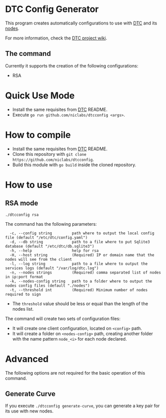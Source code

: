 # DTC Config Generator

This program creates automatically configurations to use with [DTC](https://github.com/niclabs/dtc) and its [nodes](github.com/dtc/dtcnode).

For more information, check the [DTC project wiki](https://github.com/niclabs/dtc/wiki).

## The command 

Currently it supports the creation of the following configurations:

* RSA

# Quick Use Mode

* Install the same requisites from [DTC](https://github.com/niclabs/dtc) README.
* Execute `go run github.com/niclabs/dtcconfig <args>`.

# How to compile

* Install the same requisites from [DTC](https://github.com/niclabs/dtc) README.
* Clone this repository with `git clone https://github.com/niclabs/dtcconfig`.
* Build this module with `go build` inside the cloned repository.

# How to use 

## RSA mode

`./dtcconfig rsa`

The command has the following parameters:

```
  -c, --config string         path where to output the local config file (default "/etc/dtc/config.yaml")
  -d, --db string             path to a file where to put Sqlite3 database (default "/etc/dtc/db.sqlite3")
  -h, --help                  help for rsa
  -H, --host string           (Required) IP or domain name that the nodes will see from the client
  -l, --log string            path to a file where to output the services logs (default "/var/log/dtc.log")
  -n, --nodes strings         (Required) comma separated list of nodes in ip:port format
  -k, --nodes-config string   path to a folder where to output the nodes config files (default "./nodes")
  -t, --threshold int         (Required) Minimum number of nodes required to sign    
```

* The `threshold` value should be less or equal than the length of the nodes list.

The command will create two sets of configuration files:
 * It will create one client configuration, located on `<config>` path.
 * It will create a folder on `<nodes-config>` path, creating another folder with the name pattern `node_<i>` for each node declared.

# Advanced

The following options are not required for the basic operation of this command.

## Generate Curve

If you execute `./dtcconfig generate-curve`, you can generate a key pair for its use with new nodes.

